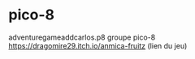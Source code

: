 # pico-8
adventuregameaddcarlos.p8 groupe pico-8
https://dragomire29.itch.io/anmica-fruitz (lien du jeu)
